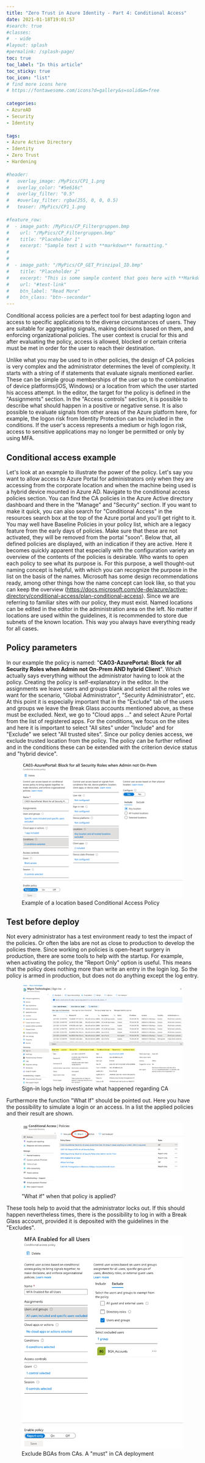 ```yaml
---
title: "Zero Trust in Azure Identity - Part 4: Conditional Access"
date: 2021-01-18T19:01:57
#search: true
#classes:
#  - wide
#layout: splash
#permalink: /splash-page/
toc: true
toc_label: "In this article"
toc_sticky: true
toc_icon: "list"
# find more icons here
# https://fontawesome.com/icons?d=gallery&s=solid&m=free

categories:
- AzureAD
- Security
- Identity

tags:
- Azure Active Directory
- Identity
- Zero Trust
- Hardening

#header:
#   overlay_image: /MyPics/CP1_1.png
#   overlay_color: "#5e616c"
#   overlay_filter: "0.5"
#   #overlay_filter: rgba(255, 0, 0, 0.5)
#   teaser: /MyPics/CP1_1.png
   
#feature_row:
#  - image_path: /MyPics/CP_Filtergruppen.bmp
#    url: "/MyPics/CP_Filtergruppen.bmp"
#    title: "Placeholder 1"
#    excerpt: "Sample text 1 with **markdown** formatting."
#
#
#  - image_path: "/MyPics/CP_GET_Prinzipal_ID.bmp"
#    title: "Placeholder 2"
#    excerpt: "This is some sample content that goes here with **Markdown** formatting."
#    url: "#test-link"
#    btn_label: "Read More"
#    btn_class: "btn--secondar"
---
```




Conditional access policies are a perfect tool for best adapting logon and access to specific applications to the diverse circumstances of users. They are suitable for aggregating signals, making decisions based on them, and enforcing organizational policies. The user context is crucial for this and after evaluating the policy, access is allowed, blocked or certain criteria must be met in order for the user to reach their destination.

Unlike what you may be used to in other policies, the design of CA policies is very complex and the administrator determines the level of complexity. It starts with a string of if statements that evaluate signals mentioned earlier. These can be simple group memberships of the user up to the combination of device platforms(iOS, Windows) or a location from which the user started his access attempt.
In the editor, the target for the policy is defined in the "Assignments" section. In the "Access controls" section, it is possible to describe what should happen in a positive or negative sense. It is also possible to evaluate signals from other areas of the Azure platform here, for example, the logon risk from Identity Protection can be included in the conditions. If the user's access represents a medium or high logon risk, access to sensitive applications may no longer be permitted or only by using MFA.

## Conditional access example

Let's look at an example to illustrate the power of the policy. Let's say you want to allow access to Azure Portal for administrators only when they are accessing from the corporate location and when the machine being used is a hybrid device mounted in Azure AD.
Navigate to the conditional access policies section. You can find the CA policies in the Azure Active directory dashboard and there in the "Manage" and "Security" section.
If you want to make it quick, you can also search for "Conditional Access" in the resources search box at the top of the Azure portal and you'll get right to it. You may well have Baseline Policies in your policy list, which are a legacy feature from the early days of policies. Make sure that these are not activated, they will be removed from the portal "soon".
Below that, all defined policies are displayed, with an indication if they are active. Here it becomes quickly apparent that especially with the configuration variety an overview of the contents of the policies is desirable. Who wants to open each policy to see what its purpose is. For this purpose, a well thought-out naming concept is helpful, with which you can recognize the purpose in the list on the basis of the names. Microsoft has some design recommendations ready, among other things how the name concept can look like, so that you can keep the overview (https://docs.microsoft.com/de-de/azure/active-directory/conditional-access/plan-conditional-access).
Since we are referring to familiar sites with our policy, they must exist. Named locations can be edited in the editor in the administration area on the left. No matter if locations are used within the guidelines, it is recommended to store due subnets of the known location. This way you always have everything ready for all cases.

## Policy parameters

In our example the policy is named: "**CA03-AzurePortal: Block for all Security Roles when Admin not On-Prem AND hybrid Client**".
Which actually says everything without the administrator having to look at the policy. Creating the policy is self-explanatory in the editor. In the assignments we leave users and groups blank and select all the roles we want for the scenario, "Global Administrator", "Security Administrator", etc. At this point it is especially important that in the "Exclude" tab of the users and groups we leave the Break Glass accounts mentioned above, as these must be excluded. Next, we go to "Cloud apps ..." and select Azure Portal from the list of registered apps. For the conditions, we focus on the sites and here it is important to select "All sites" under "Include" and for "Exclude" we select "All trusted sites". Since our policy denies access, we exclude trusted location from the policy. The policy can be further refined and in the conditions these can be extended with the criterion device status and "hybrid device".

<figure class="medium">
  <a href="/MyPics/2021-01-18-ZeroTrust CA_I.png"><img src="/MyPics/2021-01-18-ZeroTrust CA_I.png"></a>
  <figcaption>Example of a location based Conditional Access Policy</figcaption>
</figure>

## Test before deploy

Not every administrator has a test environment ready to test the impact of the policies. Or often the labs are not as close to production to develop the policies there. Since working on policies is open-heart surgery in production, there are some tools to help with the startup. For example, when activating the policy, the "Report Only" option is useful. This means that the policy does nothing more than write an entry in the login log. So the policy is armed in production, but does not do anything except the log entry.

<figure class="medium">
  <a href="/MyPics/2021-01-18-ZeroTrust CA_III.png"><img src="/MyPics/2021-01-18-ZeroTrust CA_III.png"></a>
  <figcaption>Sign-in logs help investigate what happened regarding CA</figcaption>
</figure>


Furthermore the function "What If" should be pointed out. Here you have the possibility to simulate a login or an access. In a list the applied policies and their result are shown.

<figure class="medium">
  <a href="/MyPics/2021-01-18-ZeroTrust CA_II.png"><img src="/MyPics/2021-01-18-ZeroTrust CA_II.png"></a>
  <figcaption>"What if" when that policy is applied?</figcaption>
</figure>


These tools help to avoid that the administrator locks out. If this should happen nevertheless times, there is the possibility to log in with a Break Glass account, provided it is deposited with the guidelines in the "Excludes".

<figure class="medium">
  <a href="/MyPics/2021-01-18-ZeroTrust CA_IV.png"><img src="/MyPics/2021-01-18-ZeroTrust CA_IV.png"></a>
  <figcaption>Exclude BGAs from CAs. A "must" in CA deployment</figcaption>
</figure>
